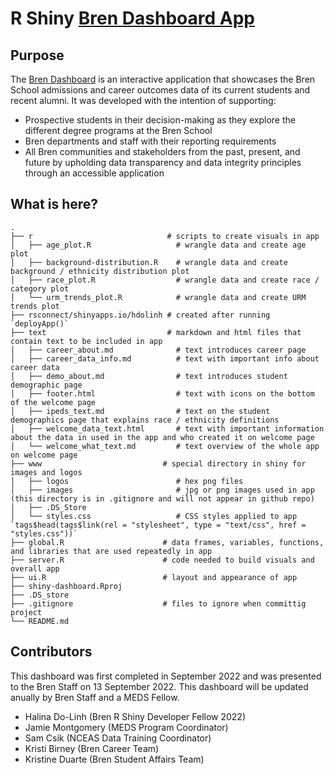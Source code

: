 # R Shiny [Bren Dashboard App](https://shinyapps.bren.ucsb.edu/dashboard/)

## Purpose
The [Bren Dashboard](https://shinyapps.bren.ucsb.edu/dashboard/) is an interactive application that showcases the Bren School admissions and career outcomes data of its current students and recent alumni. It was developed with the intention of supporting:

* Prospective students in their decision-making as they explore the different degree programs at the Bren School
* Bren departments and staff with their reporting requirements
* All Bren communities and stakeholders from the past, present, and future by upholding data transparency and data integrity principles through an accessible application


## What is here?
    .
    ├── r                              # scripts to create visuals in app
    │   ├── age_plot.R                   # wrangle data and create age plot
    │   ├── background-distribution.R    # wrangle data and create background / ethnicity distribution plot
    │   ├── race_plot.R                  # wrangle data and create race / category plot
    │   └── urm_trends_plot.R            # wrangle data and create URM trends plot
    ├── rsconnect/shinyapps.io/hdolinh # created after running `deployApp()` 
    ├── text                           # markdown and html files that contain text to be included in app
    │   ├── career_about.md              # text introduces career page
    │   ├── career_data_info.md          # text with important info about career data
    │   ├── demo_about.md                # text introduces student demographic page
    │   ├── footer.html                  # text with icons on the bottom of the welcome page
    │   ├── ipeds_text.md                # text on the student demographics page that explains race / ethnicity definitions
    │   ├── welcome_data_text.html       # text with important information about the data in used in the app and who created it on welcome page
    │   └── welcome_what_text.md         # text overview of the whole app on welcome page
    ├── www                           # special directory in shiny for images and logos
    │   ├── logos                        # hex png files
    │   ├── images                       # jpg or png images used in app (this directory is in .gitignore and will not appear in github repo)
    │   ├── .DS_Store                    
    │   └── styles.css                   # CSS styles applied to app `tags$head(tags$link(rel = "stylesheet", type = "text/css", href = "styles.css"))`
    ├── global.R                      # data frames, variables, functions, and libraries that are used repeatedly in app
    ├── server.R                      # code needed to build visuals and overall app
    ├── ui.R                          # layout and appearance of app
    ├── shiny-dashboard.Rproj
    ├── .DS_store                     
    ├── .gitignore                    # files to ignore when committig project  
    └── README.md

## Contributors
This dashboard was first completed in September 2022 and was presented to the Bren Staff on 13 September 2022. This dashboard will be updated anually by Bren Staff and a MEDS Fellow. 

* Halina Do-Linh (Bren R Shiny Developer Fellow 2022)
* Jamie Montgomery (MEDS Program Coordinator)
* Sam Csik (NCEAS Data Training Coordinator)
* Kristi Birney (Bren Career Team)
* Kristine Duarte (Bren Student Affairs Team)

